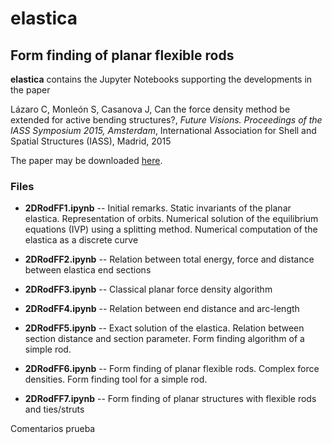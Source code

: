 ﻿# elastica
## Form finding of planar flexible rods

__elastica__ contains the Jupyter Notebooks supporting the developments in the paper

Lázaro C, Monleón S, Casanova J, Can the force density method be extended for active bending structures?, _Future Visions. Proceedings of the IASS Symposium 2015, Amsterdam_, International Association for Shell and Spatial Structures (IASS), Madrid, 2015

The paper may be downloaded [here](https://www.researchgate.net/profile/C_Lazaro2/publication/281377054_Can_the_force_density_method_be_extended_for_active_bending_structures/links/55e4a41908ae2fac4722ed37.pdf).

### Files

* __2DRodFF1.ipynb__
-- Initial remarks. Static invariants of the planar elastica. Representation of orbits. Numerical solution of the equilibrium equations (IVP) using a splitting method. Numerical computation of the elastica as a discrete curve

* __2DRodFF2.ipynb__
-- Relation between total energy, force and distance between elastica end sections

* __2DRodFF3.ipynb__
-- Classical planar force density algorithm

* __2DRodFF4.ipynb__
-- Relation between end distance and arc-length

* __2DRodFF5.ipynb__
-- Exact solution of the elastica. Relation between section distance and section parameter. Form finding algorithm of a simple rod.

* __2DRodFF6.ipynb__
-- Form finding of planar flexible rods. Complex force densities. Form finding tool for a simple rod.

* __2DRodFF7.ipynb__
-- Form finding of planar structures with flexible rods and ties/struts


Comentarios prueba